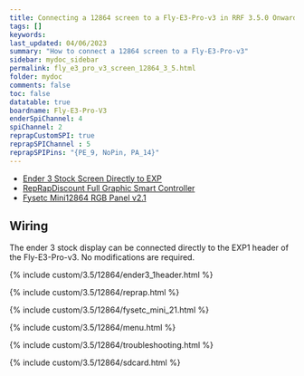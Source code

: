 ```yaml
---
title: Connecting a 12864 screen to a Fly-E3-Pro-v3 in RRF 3.5.0 Onwards
tags: []
keywords: 
last_updated: 04/06/2023
summary: "How to connect a 12864 screen to a Fly-E3-Pro-v3"
sidebar: mydoc_sidebar
permalink: fly_e3_pro_v3_screen_12864_3_5.html
folder: mydoc
comments: false
toc: false
datatable: true
boardname: Fly-E3-Pro-V3
enderSpiChannel: 4
spiChannel: 2
reprapCustomSPI: true
reprapSPIChannel : 5
reprapSPIPins: "{PE_9, NoPin, PA_14}"
---
```


<ul id="profileTabs" class="nav nav-tabs">
    <li class="active"><a class="noCrossRef" href="#e3stock" data-toggle="tab">Ender 3 Stock Screen Directly to EXP</a></li>
    <li><a class="noCrossRef" href="#reprap" data-toggle="tab">RepRapDiscount Full Graphic Smart Controller</a></li>
    <li><a class="noCrossRef" href="#fysetc" data-toggle="tab">Fysetc Mini12864 RGB Panel v2.1</a></li>
</ul>
  <div class="tab-content">
<div role="tabpanel" class="tab-pane active" id="e3stock" markdown="1">

## Wiring

The ender 3 stock display can be connected directly to the EXP1 header of the Fly-E3-Pro-v3. No modifications are required.

{% include custom/3.5/12864/ender3_1header.html %}

</div>

<div role="tabpanel" class="tab-pane" id="reprap" markdown="1">

{% include custom/3.5/12864/reprap.html %}

</div>

<div role="tabpanel" class="tab-pane" id="fysetc" markdown="1">

{% include custom/3.5/12864/fysetc_mini_21.html %}

</div>

</div>

{% include custom/3.5/12864/menu.html %}

{% include custom/3.5/12864/troubleshooting.html %}

{% include custom/3.5/12864/sdcard.html %}

